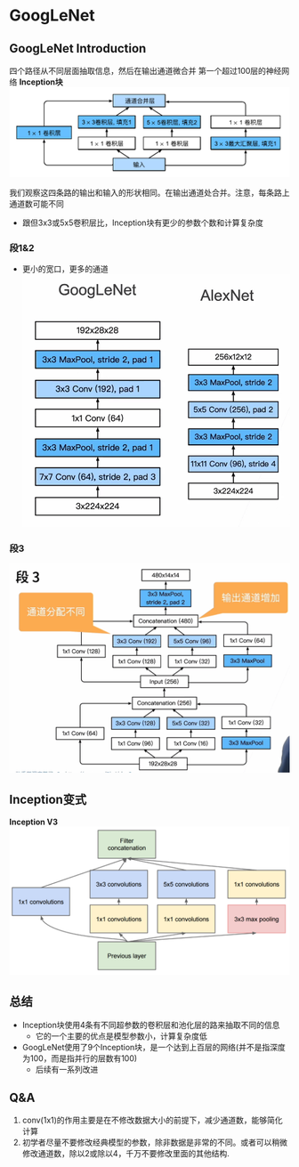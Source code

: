 # GoogLeNet
## GoogLeNet Introduction
四个路径从不同层面抽取信息，然后在输出通道微合并
第一个超过100层的神经网络
**Inception块**
![图 1](assest/%E5%90%AB%E5%B9%B6%E8%A1%8C%E8%BF%9E%E7%BB%93%E7%9A%84%E7%BD%91%E7%BB%9C/IMG_20220908-201619772.png) 

我们观察这四条路的输出和输入的形状相同。在输出通道处合并。注意，每条路上通道数可能不同

- 跟但3x3或5x5卷积层比，Inception块有更少的参数个数和计算复杂度

### 段1&2
- 更小的宽口，更多的通道
![图 2](assest/%E5%90%AB%E5%B9%B6%E8%A1%8C%E8%BF%9E%E7%BB%93%E7%9A%84%E7%BD%91%E7%BB%9C/IMG_20220908-205316645.png)  

### 段3
![图 4](assest/%E5%90%AB%E5%B9%B6%E8%A1%8C%E8%BF%9E%E7%BB%93%E7%9A%84%E7%BD%91%E7%BB%9C/IMG_20220908-205638946.png)  


## Inception变式
**Inception V3**
![图 6](assest/%E5%90%AB%E5%B9%B6%E8%A1%8C%E8%BF%9E%E7%BB%93%E7%9A%84%E7%BD%91%E7%BB%9C/IMG_20220908-210808622.png)  



## 总结
- Inception块使用4条有不同超参数的卷积层和池化层的路来抽取不同的信息
  - 它的一个主要的优点是模型参数小，计算复杂度低
- GoogLeNet使用了9个Inception块，是一个达到上百层的网络(并不是指深度为100，而是指并行的层数有100)
  - 后续有一系列改进


## Q&A
1. conv(1x1)的作用主要是在不修改数据大小的前提下，减少通道数，能够简化计算
2. 初学者尽量不要修改经典模型的参数，除非数据是非常的不同。或者可以稍微修改通道数，除以2或除以4，千万不要修改里面的其他结构.